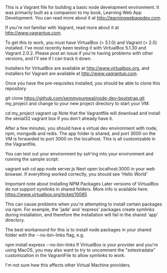 This is a Vagrant file for building a basic node development environment. It was primarily built as a companion to my book, Learning Web App Development. You can read more about it at http://learningwebappdev.com.

If you're not familiar with Vagrant, read more about it at http://www.vagrantup.com.

To get this to work, you must have VirtualBox (> 5.1.0) and Vagrant (> 2.0) installed. I've most recently been testing it with VirtualBox 5.1.30 and Vagrant 2.0.2. Please post an issue if you're having problems with other versions, and I'll see if I can track it down.

Installers for VirtualBox are available at http://www.virtualbox.org, and installers for Vagrant are available at http://www.vagrantup.com.

Once you have the pre-requisites installed, you should be able to clone this repository

git clone https://github.com/semmypurewal/node-dev-bootstrap.git
my_project
and change to your new project directory to start your VM:

cd my_project vagrant up
Note that the Vagrantfile will download and install the xenial32 vagrant box if you don't already have it.

After a few minutes, you should have a virtual dev environment with node, npm, mongodb and redis. The app folder is shared, and port 3000 on the VM is forwarded to port 3000 on the localhost. This is all customizable in the Vagrantfile.

You can test out your environment by ssh'ing into your environment and running the sample script:

vagrant ssh cd app node server.js
Next open localhost:3000 in your web browser. If everything worked correctly, you should see 'Hello World'

Important note about Installing NPM Packages
Later versions of VirtualBox do not support symlinks in shared folders. More info is available here: https://www.virtualbox.org/ticket/10085

This can cause problems when you're attempting to install certain packages via npm. For example, the 'jade' and 'express' packages create symlinks during installation, and therefore the installation will fail in the shared 'app' directory.

The best workaround for this is to install node packages in your shared folder with the --no-bin-links flag, e.g.

npm install express --no-bin-links
If VirtualBox is your provider and you're using MacOS, you may also want to try to uncomment the "setextradata" customization in the VagrantFile to allow symlinks to work.

I'm not sure how this affects other Virtual Machine providers.
